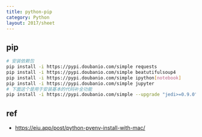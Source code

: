 ```yaml
---
title: python-pip
category: Python
layout: 2017/sheet
---
```


## pip

```bash
# 安装依赖包
pip install -i https://pypi.doubanio.com/simple requests
pip install -i https://pypi.doubanio.com/simple beatutifulsoup4
pip install -i https://pypi.doubanio.com/simple ipython[notebook]
pip install -i https://pypi.doubanio.com/simple jupyter
# 下面这个是用于安装基本的代码补全功能
pip install -i https://pypi.doubanio.com/simple --upgrade "jedi>=0.9.0" "json-rpc>=1.8.1" "service_factory>=0.1.5" flake8 pytest autoflake hy
```


## ref
- https://eiu.app/post/python-pyenv-install-with-mac/
